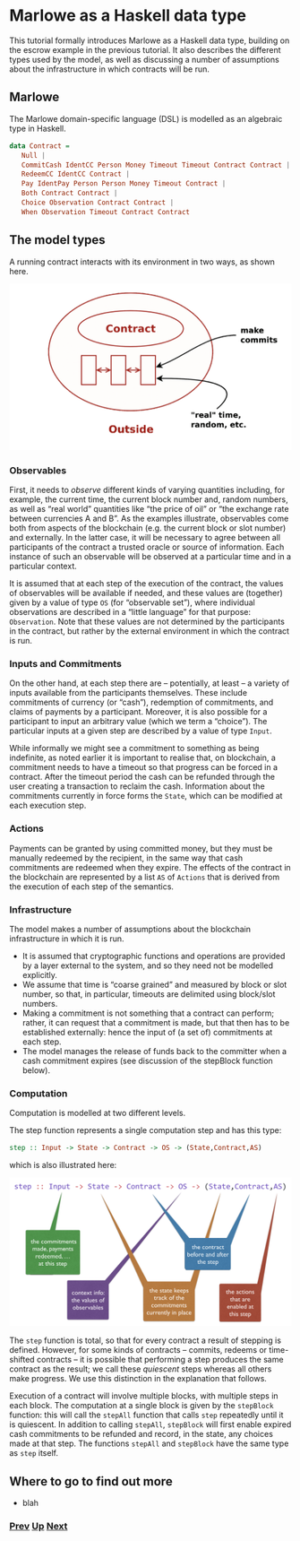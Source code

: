 # Marlowe as a Haskell data type

This tutorial formally introduces Marlowe as a Haskell data type, building on the escrow example in the previous tutorial. It also describes the different types used by the model, as well as discussing a number of assumptions about the infrastructure in which contracts will be run.

## Marlowe

The Marlowe domain-specific language (DSL) is modelled as an algebraic type in Haskell. 

```haskell
data Contract =
   Null |
   CommitCash IdentCC Person Money Timeout Timeout Contract Contract |
   RedeemCC IdentCC Contract |
   Pay IdentPay Person Person Money Timeout Contract |
   Both Contract Contract |
   Choice Observation Contract Contract |
   When Observation Timeout Contract Contract
```

## The model types

A running contract interacts with its environment in two ways, as shown here.

![Environment](./pix/context.png)

### Observables 

First, it  needs to _observe_ different kinds of varying quantities including, for example, the current time, the current block number and, random numbers, as well as “real world” quantities like “the price of oil” or “the exchange rate between currencies A and B”. As the examples illustrate, observables come both from aspects of the blockchain (e.g. the current block or slot number) and externally. In the latter case, it will be necessary to agree between all participants of the contract a trusted oracle or source of information. 
Each instance of such an observable will be observed at a particular time and in a particular context. 

<!--We assume that the system infrastructure ensures that these values are recorded on the blockchain to allow the computation to be repeated for verification purposes.
-->
It is assumed that at each step of the execution of the contract, the values of observables will be available if needed, and these values are (together) given by a value of type `OS` (for “observable set”), where individual observations are described in a “little language” for that purpose: `Observation`. Note that these values are not determined by the participants in the contract, but rather by the external environment in which the contract is run.

### Inputs and Commitments 

On the other hand, at each step there are – potentially, at least – a variety of inputs available from the participants themselves. These include commitments of currency (or “cash”), redemption of commitments, and claims of payments by a participant. Moreover, it is also possible for a participant to input an arbitrary value (which we term a “choice”). The particular inputs at a given step are described by a value of type `Input`.

While informally we might see a commitment to something as being indefinite, as noted earlier it is important to realise that, on blockchain, a commitment needs to have a timeout so that progress can be forced in a contract. After the timeout period the cash can be refunded through the user creating a transaction to reclaim the cash. Information about the commitments currently in force forms the `State`, which can be modified at each execution step.

### Actions 

Payments can be granted by using committed money, but they must be manually redeemed by the recipient, in the same way that cash commitments are redeemed when they expire. The effects of the contract in the blockchain are represented by a list `AS` of `Actions` that is derived from the execution of each step of the semantics.

### Infrastructure 

The model makes a number of assumptions about the blockchain infrastructure in which it is run.
- It is assumed that cryptographic functions and operations are provided by a layer external to the system, and so they need not be modelled explicitly.
- We assume that time is “coarse grained” and measured by block or slot number, so that, in particular, timeouts are delimited using block/slot numbers.
- Making a commitment is not something that a contract can perform; rather, it can request that a commitment is made, but that then has to be established externally: hence the input of (a set of) commitments at each step.
- The model manages the release of funds back to the committer when a cash commitment expires (see discussion of the stepBlock function below).
 

### Computation 

Computation is modelled at two different levels.

The step function represents a single computation step and has this type:
```haskell
step :: Input -> State -> Contract -> OS -> (State,Contract,AS)
```
which is also illustrated here: 

![the step type](./pix/step-type.png)

The `step` function is total, so that for every contract a result of stepping is defined. However, for some kinds of contracts – commits, redeems or time-shifted contracts – it is possible that performing a step produces the same contract as the result; we call these _quiescent_ steps whereas all others make progress. We use this distinction in the explanation that follows.

Execution of a contract will involve multiple blocks, with multiple steps in each block. The computation at a single block is given by the `stepBlock` function: this will call the `stepAll` function that calls `step` repeatedly until it is quiescent.
In addition to calling `stepAll`, `stepBlock` will first enable expired cash commitments to be refunded and record, in the state, any choices made at that step. The functions `stepAll` and `stepBlock` have the same type as `step` itself.



## Where to go to find out more 
- blah

### [Prev](./escrow-ex.md) [Up](./Tutorials.md) [Next](./escrow-ex.md)